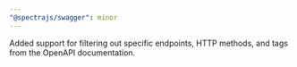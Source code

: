 ```yaml
---
"@spectrajs/swagger": minor
---
```


Added support for filtering out specific endpoints, HTTP methods, and tags from the OpenAPI documentation.
